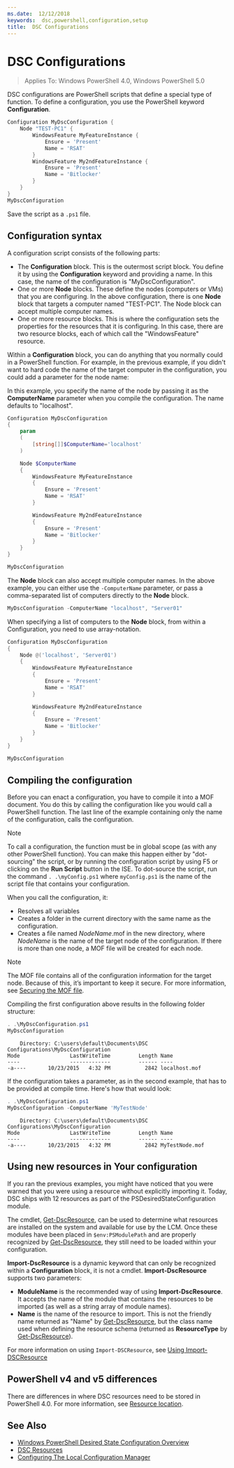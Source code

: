 ```yaml
---
ms.date:  12/12/2018
keywords:  dsc,powershell,configuration,setup
title:  DSC Configurations
---
```

# DSC Configurations

> Applies To: Windows PowerShell 4.0, Windows PowerShell 5.0

DSC configurations are PowerShell scripts that define a special type of function.
To define a configuration, you use the PowerShell keyword **Configuration**.

```powershell
Configuration MyDscConfiguration {
    Node "TEST-PC1" {
        WindowsFeature MyFeatureInstance {
            Ensure = 'Present'
            Name = 'RSAT'
        }
        WindowsFeature My2ndFeatureInstance {
            Ensure = 'Present'
            Name = 'Bitlocker'
        }
    }
}
MyDscConfiguration
```

Save the script as a `.ps1` file.

## Configuration syntax

A configuration script consists of the following parts:

- The **Configuration** block. This is the outermost script block. You define it by using the **Configuration** keyword and providing a name. In this case, the name of the configuration is "MyDscConfiguration".
- One or more **Node** blocks. These define the nodes (computers or VMs) that you are configuring. In the above configuration, there is one **Node** block that targets a computer named "TEST-PC1". The Node block can accept multiple computer names.
- One or more resource blocks. This is where the configuration sets the properties for the resources that it is configuring. In this case, there are two resource blocks, each of which call the "WindowsFeature" resource.

Within a **Configuration** block, you can do anything that you normally could in a PowerShell function. For example, in the previous example, if you didn't want to hard code the name of the
target computer in the configuration, you could add a parameter for the node name:

In this example, you specify the name of the node by passing it as the **ComputerName** parameter when you compile the configuration. The name defaults to "localhost".

```powershell
Configuration MyDscConfiguration
{
    param
    (
        [string[]]$ComputerName='localhost'
    )

    Node $ComputerName
    {
        WindowsFeature MyFeatureInstance
        {
            Ensure = 'Present'
            Name = 'RSAT'
        }

        WindowsFeature My2ndFeatureInstance
        {
            Ensure = 'Present'
            Name = 'Bitlocker'
        }
    }
}

MyDscConfiguration
```

The **Node** block can also accept multiple computer names. In the above example, you can either use the `-ComputerName` parameter, or pass a comma-separated list of computers directly to the **Node** block.

```powershell
MyDscConfiguration -ComputerName "localhost", "Server01"
```

When specifying a list of computers to the **Node** block, from within a Configuration, you need to use array-notation.

```powershell
Configuration MyDscConfiguration
{
    Node @('localhost', 'Server01')
    {
        WindowsFeature MyFeatureInstance
        {
            Ensure = 'Present'
            Name = 'RSAT'
        }

        WindowsFeature My2ndFeatureInstance
        {
            Ensure = 'Present'
            Name = 'Bitlocker'
        }
    }
}

MyDscConfiguration
```

## Compiling the configuration

Before you can enact a configuration, you have to compile it into a MOF document.
You do this by calling the configuration like you would call a PowerShell function.
The last line of the example containing only the name of the configuration, calls the configuration.

> [!NOTE]
> To call a configuration, the function must be in global scope (as with any other PowerShell function).
> You can make this happen either by "dot-sourcing" the script,
> or by running the configuration script by using F5 or clicking on the **Run Script** button in the ISE.
> To dot-source the script, run the command `. .\myConfig.ps1` where `myConfig.ps1` is the name of the script file that contains your configuration.

When you call the configuration, it:

- Resolves all variables
- Creates a folder in the current directory with the same name as the configuration.
- Creates a file named _NodeName_.mof in the new directory, where _NodeName_ is the name of the target node of the configuration.
  If there is more than one node, a MOF file will be created for each node.

> [!NOTE]
> The MOF file contains all of the configuration information for the target node. Because of this, it’s important to keep it secure.
> For more information, see [Securing the MOF file](secureMOF.md).

Compiling the first configuration above results in the following folder structure:

```powershell
. .\MyDscConfiguration.ps1
MyDscConfiguration
```

```
    Directory: C:\users\default\Documents\DSC Configurations\MyDscConfiguration
Mode                LastWriteTime         Length Name
----                -------------         ------ ----
-a----       10/23/2015   4:32 PM           2842 localhost.mof
```

If the configuration takes a parameter, as in the second example, that has to be provided at compile time. Here's how that would look:

```powershell
. .\MyDscConfiguration.ps1
MyDscConfiguration -ComputerName 'MyTestNode'
```

```
    Directory: C:\users\default\Documents\DSC Configurations\MyDscConfiguration
Mode                LastWriteTime         Length Name
----                -------------         ------ ----
-a----       10/23/2015   4:32 PM           2842 MyTestNode.mof
```

## Using new resources in Your configuration

If you ran the previous examples, you might have noticed that you were warned that you were using a resource without explicitly importing it.
Today, DSC ships with 12 resources as part of the PSDesiredStateConfiguration module.

The cmdlet, [Get-DscResource](https://technet.microsoft.com/library/dn521625.aspx), can be used to determine what resources are installed on the system and available for use by the LCM.
Once these modules have been placed in `$env:PSModulePath` and are properly recognized by [Get-DscResource](https://technet.microsoft.com/library/dn521625.aspx), they still need to be loaded within your configuration.

**Import-DscResource** is a dynamic keyword that can only be recognized within a **Configuration** block, it is not a cmdlet.
**Import-DscResource** supports two parameters:

- **ModuleName** is the recommended way of using **Import-DscResource**. It accepts the name of the module that contains the resources to be imported (as well as a string array of module names).
- **Name** is the name of the resource to import. This is not the friendly name returned as "Name" by [Get-DscResource](https://technet.microsoft.com/library/dn521625.aspx), but the class name used when defining the resource schema (returned as **ResourceType** by [Get-DscResource](https://technet.microsoft.com/library/dn521625.aspx)).

For more information on using `Import-DSCResource`, see [Using Import-DSCResource](import-dscresource.md)

## PowerShell v4 and v5 differences

There are differences in where DSC resources need to be stored in PowerShell 4.0. For more information, see [Resource location](import-dscresource.md#resource-location).

## See Also

- [Windows PowerShell Desired State Configuration Overview](overview.md)
- [DSC Resources](resources.md)
- [Configuring The Local Configuration Manager](metaConfig.md)
